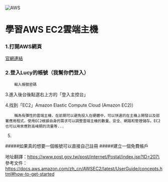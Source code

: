 ![AWS](http://www.ureka.cc/weicloud/wp-content/uploads/sites/25/2017/11/AWS_Icons-300x200.png "AWS-Logo")

學習AWS EC2雲端主機
=================


### 1.打開AWS網頁
[官網連結](https://aws.amazon.com/tw/free/)

### 2.登入Lucy的帳號（我幫你們登入）

        輸入帳號密碼

3.進入後台後點選右上方的「登入主控台」

4.找到「EC2」Amazon Elastic Compute Cloud (Amazon EC2)）

        稱為有彈性的雲端主機，在前期可以避免投入在硬體中，可以快速的在主機上開發以及部署應用程式，使用EC2根據自身的需求可以調整雲端主機的數量、安全、網路和管理儲存。EC2也可以用來應對高峰期的流量等...

5. 

#####如果真的想要一個帳號可以直接自己註冊
#####建立一個免費帳戶






地址翻譯：https://www.post.gov.tw/post/internet/Postal/index.jsp?ID=207\
參考文件：https://docs.aws.amazon.com/zh_cn/AWSEC2/latest/UserGuide/concepts.html#how-to-get-started

